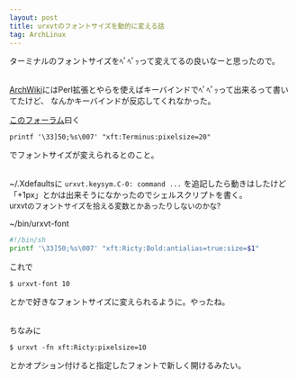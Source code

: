```yaml
---
layout: post
title: urxvtのフォントサイズを動的に変える話
tag: ArchLinux
---
```


ターミナルのフォントサイズをﾍﾟﾍﾟｯって変えてるの良いなーと思ったので。
<br>
<br>

[ArchWiki](https://wiki.archlinuxjp.org/index.php/Rxvt-unicode#.E3.83.95.E3.82.A9.E3.83.B3.E3.83.88.E3.82.B5.E3.82.A4.E3.82.BA.E3.82.92.E5.8D.B3.E5.BA.A7.E3.81.AB.E5.A4.89.E6.9B.B4)にはPerl拡張とやらを使えばキーバインドでﾍﾟﾍﾟｯって出来るって書いてたけど、
なんかキーバインドが反応してくれなかった。
  
[このフォーラム](https://bbs.archlinux.org/viewtopic.php?id=44121)曰く

` printf '\33]50;%s\007' "xft:Terminus:pixelsize=20" `  
  
でフォントサイズが変えられるとのこと。
<br><br>
  
~/.Xdefaultsに
` urxvt.keysym.C-0: command ... `
を追記したら動きはしたけど「+1px」とかは出来そうになかったのでシェルスクリプトを書く。  
<font size=2>urxvtのフォントサイズを拾える変数とかあったりしないのかな?</font>

~/bin/urxvt-font

```bash
#!/bin/sh
printf '\33]50;%s\007' "xft:Ricty:Bold:antialias=true:size=$1"
```
  
これで

`$ urxvt-font 10 `

とかで好きなフォントサイズに変えられるように。やったね。  
<br>

ちなみに

` $ urxvt -fn xft:Ricty:pixelsize=10 `  

とかオプション付けると指定したフォントで新しく開けるみたい。